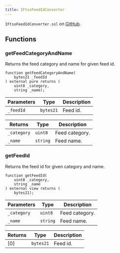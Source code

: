 ```yaml
---
title: IFtsoFeedIdConverter
---
```


<!-- This is an autogenerated file. Do not edit! -->

`IFtsoFeedIdConverter.sol` on [GitHub](https://github.com/flare-foundation/flare-smart-contracts-v2/blob/main/contracts/userInterfaces/IFtsoFeedIdConverter.sol).

## Functions

### getFeedCategoryAndName

Returns the feed category and name for given feed id.

```solidity
function getFeedCategoryAndName(
    bytes21 _feedId
) external pure returns (
    uint8 _category,
    string _name);
```

| Parameters | Type      | Description |
| ---------- | --------- | ----------- |
| `_feedId`  | `bytes21` | Feed id.    |

| Returns     | Type     | Description    |
| ----------- | -------- | -------------- |
| `_category` | `uint8`  | Feed category. |
| `_name`     | `string` | Feed name.     |

### getFeedId

Returns the feed id for given category and name.

```solidity
function getFeedId(
    uint8 _category,
    string _name
) external view returns (
    bytes21);
```

| Parameters  | Type     | Description    |
| ----------- | -------- | -------------- |
| `_category` | `uint8`  | Feed category. |
| `_name`     | `string` | Feed name.     |

| Returns | Type      | Description |
| ------- | --------- | ----------- |
| [0]     | `bytes21` | Feed id.    |
